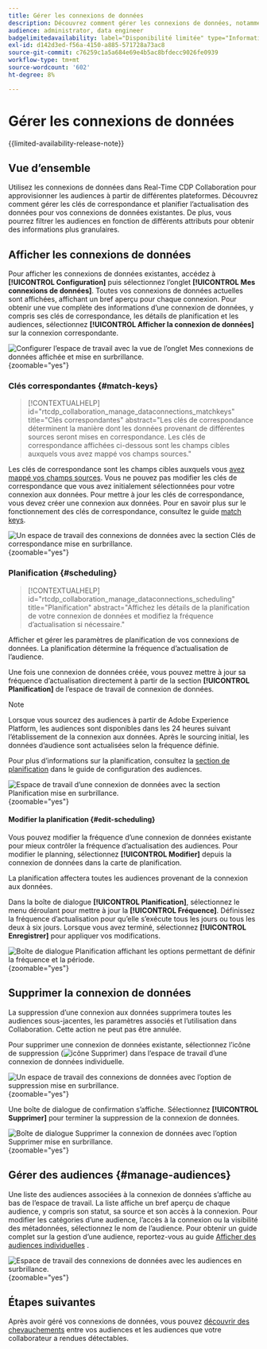 ```yaml
---
title: Gérer les connexions de données
description: Découvrez comment gérer les connexions de données, notamment les clés de correspondance, la planification, les cas d’utilisation et le filtrage d’audience dans Real-Time CDP Collaboration
audience: administrator, data engineer
badgelimitedavailability: label="Disponibilité limitée" type="Informative" url="https://helpx.adobe.com/legal/product-descriptions/real-time-customer-data-platform-collaboration.html newtab=true"
exl-id: d142d3ed-f56a-4150-a885-571728a73ac8
source-git-commit: c76259c1a5a684e69e4b5ac8bfdecc9026fe0939
workflow-type: tm+mt
source-wordcount: '602'
ht-degree: 8%

---
```


# Gérer les connexions de données

{{limited-availability-release-note}}

## Vue d’ensemble

Utilisez les connexions de données dans Real-Time CDP Collaboration pour approvisionner les audiences à partir de différentes plateformes. Découvrez comment gérer les clés de correspondance et planifier l’actualisation des données pour vos connexions de données existantes. De plus, vous pourrez filtrer les audiences en fonction de différents attributs pour obtenir des informations plus granulaires.

## Afficher les connexions de données

Pour afficher les connexions de données existantes, accédez à **[!UICONTROL Configuration]** puis sélectionnez l’onglet **[!UICONTROL Mes connexions de données]**. Toutes vos connexions de données actuelles sont affichées, affichant un bref aperçu pour chaque connexion. Pour obtenir une vue complète des informations d’une connexion de données, y compris ses clés de correspondance, les détails de planification et les audiences, sélectionnez **[!UICONTROL Afficher la connexion de données]** sur la connexion correspondante.

![Configurer l’espace de travail avec la vue de l’onglet Mes connexions de données affichée et mise en surbrillance.](/help/assets/setup/manage-data-connection/my-data-connections.png){zoomable="yes"}

### Clés correspondantes {#match-keys}

>[!CONTEXTUALHELP]
>id="rtcdp_collaboration_manage_dataconnections_matchkeys"
>title="Clés correspondantes"
>abstract="Les clés de correspondance déterminent la manière dont les données provenant de différentes sources seront mises en correspondance. Les clés de correspondance affichées ci-dessous sont les champs cibles auxquels vous avez mappé vos champs sources."

Les clés de correspondance sont les champs cibles auxquels vous [avez mappé vos champs sources](./onboard-audiences.md#map-fields). Vous ne pouvez pas modifier les clés de correspondance que vous avez initialement sélectionnées pour votre connexion aux données. Pour mettre à jour les clés de correspondance, vous devez créer une connexion aux données. Pour en savoir plus sur le fonctionnement des clés de correspondance, consultez le guide [match keys](./onboard-account.md#set-up-match-keys).

![Un espace de travail des connexions de données avec la section Clés de correspondance mise en surbrillance.](/help/assets/setup/manage-data-connection/view-data-connection-match-keys.png){zoomable="yes"}

### Planification {#scheduling}

>[!CONTEXTUALHELP]
>id="rtcdp_collaboration_manage_dataconnections_scheduling"
>title="Planification"
>abstract="Affichez les détails de la planification de votre connexion de données et modifiez la fréquence d’actualisation si nécessaire."

Afficher et gérer les paramètres de planification de vos connexions de données. La planification détermine la fréquence d’actualisation de l’audience.

Une fois une connexion de données créée, vous pouvez mettre à jour sa fréquence d’actualisation directement à partir de la section **[!UICONTROL Planification]** de l’espace de travail de connexion de données.

>[!NOTE]
>
>Lorsque vous sourcez des audiences à partir de Adobe Experience Platform, les audiences sont disponibles dans les 24 heures suivant l’établissement de la connexion aux données. Après le sourcing initial, les données d’audience sont actualisées selon la fréquence définie.

Pour plus d’informations sur la planification, consultez la [section de planification](/help/guide/setup/onboard-audiences.md#schedule) dans le guide de configuration des audiences.

![Espace de travail d’une connexion de données avec la section Planification mise en surbrillance.](/help/assets/setup/manage-data-connection/view-data-connection-scheduling.png){zoomable="yes"}

#### Modifier la planification {#edit-scheduling}

Vous pouvez modifier la fréquence d’une connexion de données existante pour mieux contrôler la fréquence d’actualisation des audiences. Pour modifier le planning, sélectionnez **[!UICONTROL Modifier]** depuis la connexion de données dans la carte de planification.

La planification affectera toutes les audiences provenant de la connexion aux données.

Dans la boîte de dialogue **[!UICONTROL Planification]**, sélectionnez le menu déroulant pour mettre à jour la **[!UICONTROL Fréquence]**. Définissez la fréquence d’actualisation pour qu’elle s’exécute tous les jours ou tous les deux à six jours. Lorsque vous avez terminé, sélectionnez **[!UICONTROL Enregistrer]** pour appliquer vos modifications.

![Boîte de dialogue Planification affichant les options permettant de définir la fréquence et la période.](../../assets/setup/manage-data-connection/scheduling-dialog.png){zoomable="yes"}

## Supprimer la connexion de données

La suppression d’une connexion aux données supprimera toutes les audiences sous-jacentes, les paramètres associés et l’utilisation dans Collaboration. Cette action ne peut pas être annulée.

Pour supprimer une connexion de données existante, sélectionnez l’icône de suppression (![icône Supprimer](/help/assets/common/delete.svg)) dans l’espace de travail d’une connexion de données individuelle.

![Un espace de travail des connexions de données avec l’option de suppression mise en surbrillance.](/help/assets/setup/manage-data-connection/delete-data-connection.png){zoomable="yes"}

Une boîte de dialogue de confirmation s’affiche. Sélectionnez **[!UICONTROL Supprimer]** pour terminer la suppression de la connexion de données.

![Boîte de dialogue Supprimer la connexion de données avec l’option Supprimer mise en surbrillance.](/help/assets/setup/manage-data-connection/delete-data-connection-confirm.png){zoomable="yes"}

## Gérer des audiences {#manage-audiences}

Une liste des audiences associées à la connexion de données s’affiche au bas de l’espace de travail. La liste affiche un bref aperçu de chaque audience, y compris son statut, sa source et son accès à la connexion. Pour modifier les catégories d’une audience, l’accès à la connexion ou la visibilité des métadonnées, sélectionnez le nom de l’audience. Pour obtenir un guide complet sur la gestion d’une audience, reportez-vous au guide [Afficher des audiences individuelles](./onboard-audiences.md#view-individual-audiences) .

![Espace de travail des connexions de données avec les audiences en surbrillance.](/help/assets/setup/manage-data-connection/view-data-connection-manage-audiences.png){zoomable="yes"}

## Étapes suivantes

Après avoir géré vos connexions de données, vous pouvez [découvrir des chevauchements](/help/guide/collaborate/discover.md) entre vos audiences et les audiences que votre collaborateur a rendues détectables.

